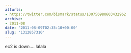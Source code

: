 ```yaml
---
alturls:
- https://twitter.com/bismark/status/100756980603432962
archive:
- 2011-08
date: '2011-08-09T02:35:10+00:00'
slug: '1312857310'
---
```


ec2 is down.... lalala

